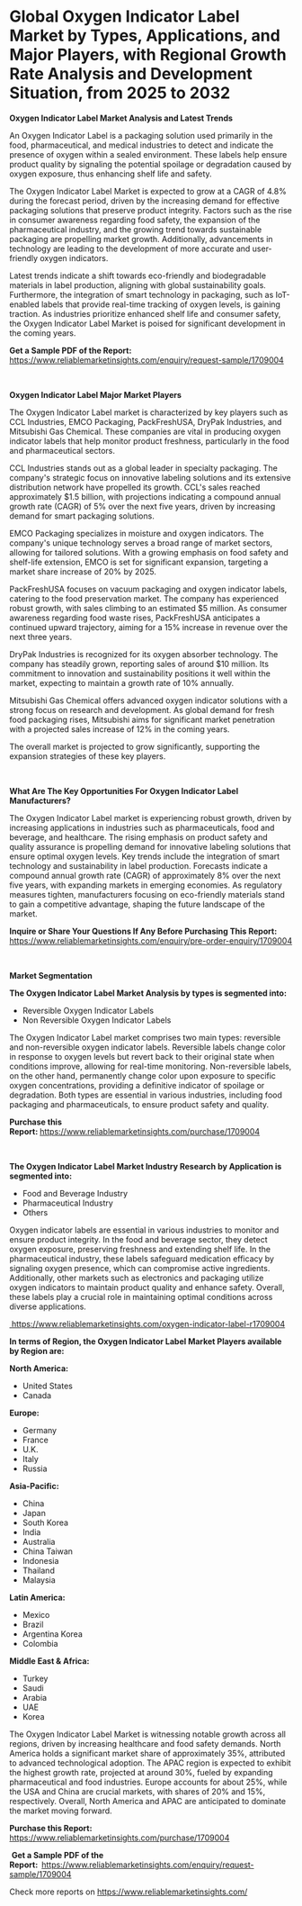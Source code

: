<p><h1>Global Oxygen Indicator Label Market by Types, Applications, and Major Players, with Regional Growth Rate Analysis and Development Situation, from 2025 to 2032</h1></p><p><strong>Oxygen Indicator Label Market Analysis and Latest Trends</strong></p>
<p><p>An Oxygen Indicator Label is a packaging solution used primarily in the food, pharmaceutical, and medical industries to detect and indicate the presence of oxygen within a sealed environment. These labels help ensure product quality by signaling the potential spoilage or degradation caused by oxygen exposure, thus enhancing shelf life and safety.</p><p>The Oxygen Indicator Label Market is expected to grow at a CAGR of 4.8% during the forecast period, driven by the increasing demand for effective packaging solutions that preserve product integrity. Factors such as the rise in consumer awareness regarding food safety, the expansion of the pharmaceutical industry, and the growing trend towards sustainable packaging are propelling market growth. Additionally, advancements in technology are leading to the development of more accurate and user-friendly oxygen indicators.</p><p>Latest trends indicate a shift towards eco-friendly and biodegradable materials in label production, aligning with global sustainability goals. Furthermore, the integration of smart technology in packaging, such as IoT-enabled labels that provide real-time tracking of oxygen levels, is gaining traction. As industries prioritize enhanced shelf life and consumer safety, the Oxygen Indicator Label Market is poised for significant development in the coming years.</p></p>
<p><strong>Get a Sample PDF of the Report:&nbsp;</strong> <a href="https://www.reliablemarketinsights.com/enquiry/request-sample/1709004?utm_campaign=3193&utm_medium=2&utm_source=Github&utm_content=ia&utm_term=27032025&utm_id=oxygen-indicator-label">https://www.reliablemarketinsights.com/enquiry/request-sample/1709004</a></p>
<p>&nbsp;</p>
<p><strong>Oxygen Indicator Label Major Market Players</strong></p>
<p><p>The Oxygen Indicator Label market is characterized by key players such as CCL Industries, EMCO Packaging, PackFreshUSA, DryPak Industries, and Mitsubishi Gas Chemical. These companies are vital in producing oxygen indicator labels that help monitor product freshness, particularly in the food and pharmaceutical sectors.</p><p>CCL Industries stands out as a global leader in specialty packaging. The company's strategic focus on innovative labeling solutions and its extensive distribution network have propelled its growth. CCL's sales reached approximately $1.5 billion, with projections indicating a compound annual growth rate (CAGR) of 5% over the next five years, driven by increasing demand for smart packaging solutions.</p><p>EMCO Packaging specializes in moisture and oxygen indicators. The company's unique technology serves a broad range of market sectors, allowing for tailored solutions. With a growing emphasis on food safety and shelf-life extension, EMCO is set for significant expansion, targeting a market share increase of 20% by 2025.</p><p>PackFreshUSA focuses on vacuum packaging and oxygen indicator labels, catering to the food preservation market. The company has experienced robust growth, with sales climbing to an estimated $5 million. As consumer awareness regarding food waste rises, PackFreshUSA anticipates a continued upward trajectory, aiming for a 15% increase in revenue over the next three years.</p><p>DryPak Industries is recognized for its oxygen absorber technology. The company has steadily grown, reporting sales of around $10 million. Its commitment to innovation and sustainability positions it well within the market, expecting to maintain a growth rate of 10% annually.</p><p>Mitsubishi Gas Chemical offers advanced oxygen indicator solutions with a strong focus on research and development. As global demand for fresh food packaging rises, Mitsubishi aims for significant market penetration with a projected sales increase of 12% in the coming years.</p><p>The overall market is projected to grow significantly, supporting the expansion strategies of these key players.</p></p>
<p>&nbsp;</p>
<p><strong>What Are The Key Opportunities For Oxygen Indicator Label Manufacturers?</strong></p>
<p><p>The Oxygen Indicator Label market is experiencing robust growth, driven by increasing applications in industries such as pharmaceuticals, food and beverage, and healthcare. The rising emphasis on product safety and quality assurance is propelling demand for innovative labeling solutions that ensure optimal oxygen levels. Key trends include the integration of smart technology and sustainability in label production. Forecasts indicate a compound annual growth rate (CAGR) of approximately 8% over the next five years, with expanding markets in emerging economies. As regulatory measures tighten, manufacturers focusing on eco-friendly materials stand to gain a competitive advantage, shaping the future landscape of the market.</p></p>
<p><strong>Inquire or Share Your Questions If Any Before Purchasing This Report:</strong> <a href="https://www.reliablemarketinsights.com/enquiry/pre-order-enquiry/1709004?utm_campaign=3193&utm_medium=2&utm_source=Github&utm_content=ia&utm_term=27032025&utm_id=oxygen-indicator-label">https://www.reliablemarketinsights.com/enquiry/pre-order-enquiry/1709004</a></p>
<p>&nbsp;</p>
<p><strong>Market Segmentation</strong></p>
<p><strong>The Oxygen Indicator Label Market Analysis by types is segmented into:</strong></p>
<p><ul><li>Reversible Oxygen Indicator Labels</li><li>Non Reversible Oxygen Indicator Labels</li></ul></p>
<p><p>The Oxygen Indicator Label market comprises two main types: reversible and non-reversible oxygen indicator labels. Reversible labels change color in response to oxygen levels but revert back to their original state when conditions improve, allowing for real-time monitoring. Non-reversible labels, on the other hand, permanently change color upon exposure to specific oxygen concentrations, providing a definitive indicator of spoilage or degradation. Both types are essential in various industries, including food packaging and pharmaceuticals, to ensure product safety and quality.</p></p>
<p><strong>Purchase this Report:&nbsp;</strong><a href="https://www.reliablemarketinsights.com/purchase/1709004?utm_campaign=3193&utm_medium=2&utm_source=Github&utm_content=ia&utm_term=27032025&utm_id=oxygen-indicator-label">https://www.reliablemarketinsights.com/purchase/1709004</a></p>
<p>&nbsp;</p>
<p><strong>The Oxygen Indicator Label Market Industry Research by Application is segmented into:</strong></p>
<p><ul><li>Food and Beverage Industry</li><li>Pharmaceutical Industry</li><li>Others</li></ul></p>
<p><p>Oxygen indicator labels are essential in various industries to monitor and ensure product integrity. In the food and beverage sector, they detect oxygen exposure, preserving freshness and extending shelf life. In the pharmaceutical industry, these labels safeguard medication efficacy by signaling oxygen presence, which can compromise active ingredients. Additionally, other markets such as electronics and packaging utilize oxygen indicators to maintain product quality and enhance safety. Overall, these labels play a crucial role in maintaining optimal conditions across diverse applications.</p></p>
<p><a href="https://www.reliablemarketinsights.com/oxygen-indicator-label-r1709004?utm_campaign=3193&utm_medium=2&utm_source=Github&utm_content=ia&utm_term=27032025&utm_id=oxygen-indicator-label">&nbsp;https://www.reliablemarketinsights.com/oxygen-indicator-label-r1709004</a></p>
<p><strong>In terms of Region, the Oxygen Indicator Label Market Players available by Region are:</strong></p>
<p>
    <p> <strong> North America: </strong>
        <ul>
            <li>United States</li>
            <li>Canada</li>
        </ul>
        </p> 
    <p> <strong> Europe: </strong>
        <ul>
            <li>Germany</li>
            <li>France</li>
            <li>U.K.</li>
            <li>Italy</li>
            <li>Russia</li>
        </ul>
        </p> 
    <p> <strong> Asia-Pacific: </strong>
        <ul>
            <li>China</li>
            <li>Japan</li>
            <li>South Korea</li>
            <li>India</li>
            <li>Australia</li>
            <li>China Taiwan</li>
            <li>Indonesia</li>
            <li>Thailand</li>
            <li>Malaysia</li>
        </ul>
        </p> 
    <p> <strong> Latin America: </strong>
        <ul>
            <li>Mexico</li>
            <li>Brazil</li>
            <li>Argentina Korea</li>
            <li>Colombia</li>
        </ul>
        </p> 
    <p> <strong> Middle East & Africa: </strong>
        <ul>
            <li>Turkey</li>
            <li>Saudi</li>
            <li>Arabia</li>
            <li>UAE</li>
            <li>Korea</li>
        </ul>
    </p>
    </p>
<p><p>The Oxygen Indicator Label Market is witnessing notable growth across all regions, driven by increasing healthcare and food safety demands. North America holds a significant market share of approximately 35%, attributed to advanced technological adoption. The APAC region is expected to exhibit the highest growth rate, projected at around 30%, fueled by expanding pharmaceutical and food industries. Europe accounts for about 25%, while the USA and China are crucial markets, with shares of 20% and 15%, respectively. Overall, North America and APAC are anticipated to dominate the market moving forward.</p></p>
<p><strong>Purchase this Report: </strong><a href="https://www.reliablemarketinsights.com/purchase/1709004?utm_campaign=3193&utm_medium=2&utm_source=Github&utm_content=ia&utm_term=27032025&utm_id=oxygen-indicator-label">https://www.reliablemarketinsights.com/purchase/1709004</a></p>
<p>&nbsp;<strong>Get a Sample PDF of the Report:&nbsp;&nbsp;</strong><a href="https://www.reliablemarketinsights.com/enquiry/request-sample/1709004?utm_campaign=3193&utm_medium=2&utm_source=Github&utm_content=ia&utm_term=27032025&utm_id=oxygen-indicator-label">https://www.reliablemarketinsights.com/enquiry/request-sample/1709004</a></p>
<p><strong></strong></p>
<p>Check more reports on <a href="https://www.reliablemarketinsights.com/?utm_campaign=3193&utm_medium=2&utm_source=Github&utm_content=ia&utm_term=27032025&utm_id=oxygen-indicator-label">https://www.reliablemarketinsights.com/</a></p>